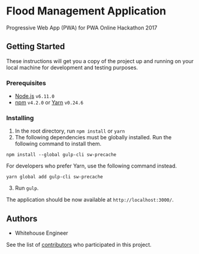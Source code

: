 # Flood Management Application

Progressive Web App (PWA) for PWA Online Hackathon 2017

## Getting Started

These instructions will get you a copy of the project up and running on your local machine for development and testing purposes.

### Prerequisites
- [Node.js](https://nodejs.org) `v6.11.0`
- [npm](https://www.npmjs.com/) `v4.2.0` or [Yarn](https://yarnpkg.com/en/docs/install) `v0.24.6`

### Installing
1. In the root directory, run `npm install` or `yarn`
2. The following dependencies must be globally installed. Run the following command to install them.
```
npm install --global gulp-cli sw-precache
```
For developers who prefer Yarn, use the following command instead.
```
yarn global add gulp-cli sw-precache
```
3. Run `gulp`.

The application should be now available at `http://localhost:3000/`.

## Authors
* Whitehouse Engineer

See the list of [contributors](https://github.com/TanAnanthothai/WhitehouseEngineer/contributors) who participated in this project.
